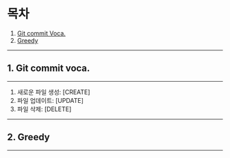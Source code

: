# 목차

1. [Git commit Voca.](#git-commit-voca.)
2. [Greedy](#Greedy)

---

## 1. Git commit voca. 
---

1. 새로운 파일 생성: [CREATE]<br>
2. 파일 업데이트: [UPDATE]<br>
3. 파일 삭제: [DELETE]<br>

---

## 2. Greedy

---
